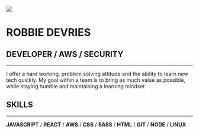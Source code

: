 ![](https://i.imgur.com/CiiuFFT.png)
# ROBBIE DEVRIES

## DEVELOPER / AWS / SECURITY
---
I offer a hard working, problem solving attitude and the ability to learn new tech quickly. My goal within a team is to bring as much value as possible, while staying humble and maintaining a learning mindset

## SKILLS
---
**JAVASCRIPT** / **REACT** / **AWS** / **CSS** / **SASS** / **HTML** / **GIT** / **NODE** / **LINUX**
